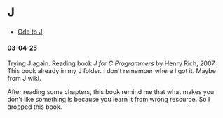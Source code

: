 # J

- [Ode to J](https://zserge.com/posts/j/)

#### 03-04-25

Trying J again. Reading book _J for C Programmers_ by Henry Rich, 2007.
This book already in my J folder. I don't remember where I got it.
Maybe from J wiki.

After reading some chapters, this book remind me that what makes you
don't like something is because you learn it from wrong resource.
So I dropped this book.
